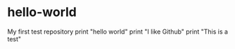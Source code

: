 # hello-world
My first test repository
print "hello world"
print "I like Github"
print "This is a test"
